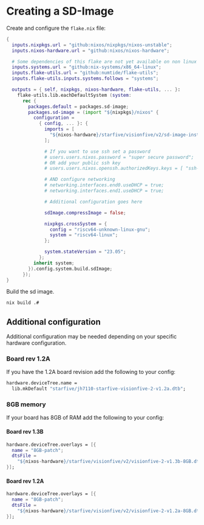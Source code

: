 # Creating a SD-Image

Create and configure the `flake.nix` file:
``` nix
{
  inputs.nixpkgs.url = "github:nixos/nixpkgs/nixos-unstable";
  inputs.nixos-hardware.url = "github:nixos/nixos-hardware";

  # Some dependencies of this flake are not yet available on non linux systems
  inputs.systems.url = "github:nix-systems/x86_64-linux";
  inputs.flake-utils.url = "github:numtide/flake-utils";
  inputs.flake-utils.inputs.systems.follows = "systems";

  outputs = { self, nixpkgs, nixos-hardware, flake-utils, ... }:
    flake-utils.lib.eachDefaultSystem (system:
      rec {
        packages.default = packages.sd-image;
        packages.sd-image = (import "${nixpkgs}/nixos" {
          configuration =
            { config, ... }: {
              imports = [
                "${nixos-hardware}/starfive/visionfive/v2/sd-image-installer.nix"
              ];

              # If you want to use ssh set a password
              # users.users.nixos.password = "super secure password";
              # OR add your public ssh key
              # users.users.nixos.openssh.authorizedKeys.keys = [ "ssh-rsa ..." ];

              # AND configure networking
              # networking.interfaces.end0.useDHCP = true;
              # networking.interfaces.end1.useDHCP = true;

              # Additional configuration goes here

              sdImage.compressImage = false;

              nixpkgs.crossSystem = {
                config = "riscv64-unknown-linux-gnu";
                system = "riscv64-linux";
              };

              system.stateVersion = "23.05";
            };
          inherit system;
        }).config.system.build.sdImage;
      });
}
```

Build the sd image.

``` sh
nix build .#
```

## Additional configuration
Additional configuration may be needed depending on your specific hardware configuration.
### Board rev 1.2A
If you have the 1.2A board revision add the following to your config:
``` nix
hardware.deviceTree.name =
  lib.mkDefault "starfive/jh7110-starfive-visionfive-2-v1.2a.dtb";
```

### 8GB memory
If your board has 8GB of RAM add the following to your config:

#### Board rev 1.3B
``` nix
hardware.deviceTree.overlays = [{
  name = "8GB-patch";
  dtsFile =
    "${nixos-hardware}/starfive/visionfive/v2/visionfive-2-v1.3b-8GB.dts";
}];
```

#### Board rev 1.2A
``` nix
hardware.deviceTree.overlays = [{
  name = "8GB-patch";
  dtsFile =
    "${nixos-hardware}/starfive/visionfive/v2/visionfive-2-v1.2a-8GB.dts";
}];
```
